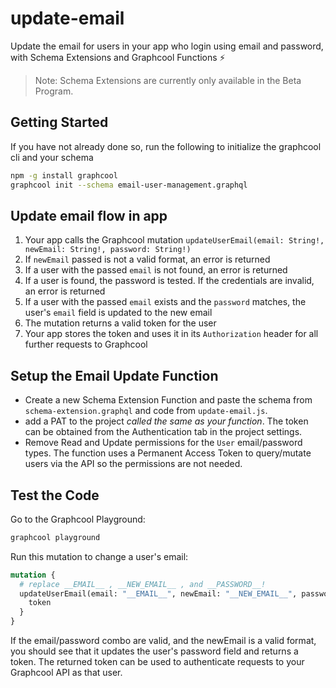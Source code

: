 # update-email

Update the email for users in your app who login using email and password, with Schema Extensions and Graphcool Functions ⚡️

> Note: Schema Extensions are currently only available in the Beta Program.

## Getting Started

If you have not already done so, run the following to initialize the graphcool cli and your schema

```sh
npm -g install graphcool
graphcool init --schema email-user-management.graphql
```

## Update email flow in app

1. Your app calls the Graphcool mutation `updateUserEmail(email: String!, newEmail: String!, password: String!)`
2. If `newEmail` passed is not a valid format, an error is returned
3. If a user with the passed `email` is not found, an error is returned
4. If a user is found, the password is tested. If the credentials are invalid, an error is returned
5. If a user with the passed `email` exists and the `password` matches, the user's `email` field is updated to the new email
6. The mutation returns a valid token for the user
7. Your app stores the token and uses it in its `Authorization` header for all further requests to Graphcool

## Setup the Email Update Function

* Create a new Schema Extension Function and paste the schema from `schema-extension.graphql` and code from `update-email.js`.
* add a PAT to the project *called the same as your function*. The token can be obtained from the Authentication tab in the project settings.
* Remove Read and Update permissions for the `User` email/password types. The function uses a Permanent Access Token to query/mutate users via the API so the permissions are not needed.

## Test the Code

Go to the Graphcool Playground:

```sh
graphcool playground
```

Run this mutation to change a user's email:

```graphql
mutation {
  # replace __EMAIL__ , __NEW_EMAIL__ , and __PASSWORD__!
  updateUserEmail(email: "__EMAIL__", newEmail: "__NEW_EMAIL__", password: "__PASSWORD__") {
    token
  }
}
```

If the email/password combo are valid, and the newEmail is a valid format, you should see that it updates the user's password field and returns a token. The returned token can be used to authenticate requests to your Graphcool API as that user.